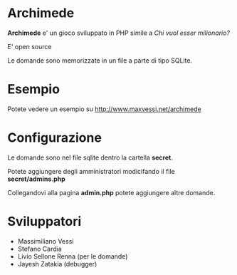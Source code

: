 # Archimede

**Archimede** e' un gioco sviluppato in PHP simile a _Chi vuol esser milionario?_

E' open source

Le domande sono memorizzate in un file a parte di tipo SQLite.

# Esempio

Potete vedere un esempio su http://www.maxvessi.net/archimede

# Configurazione

Le domande sono nel file sqlite dentro la cartella **secret**.

Potete aggiungere degli amministratori modicifando il file **secret/admins.php**

Collegandovi alla pagina  **admin.php** potete aggiungere altre domande.

# Sviluppatori

* Massimiliano Vessi
* Stefano Cardia
* Livio Sellone Renna (per le domande)
* Jayesh Zatakia (debugger)
